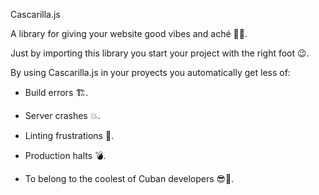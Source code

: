 Cascarilla.js

A library for giving your website good vibes and aché 🤙✨.

Just by importing this library you start your project with the right foot 😉. 

By using Cascarilla.js in your proyects you automatically get less of:

- Build errors 🏗️.

- Server crashes 💥. 

- Linting frustrations 🤯. 

- Production halts 💣.

- To belong to the coolest of Cuban developers 😎💅.